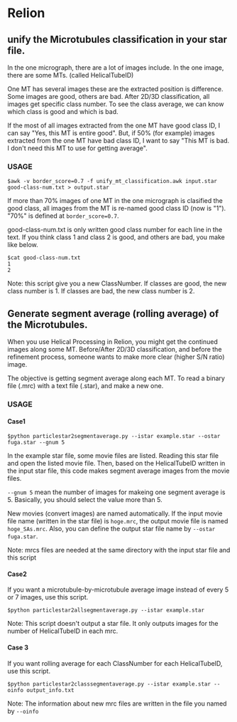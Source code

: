 # Relion
## unify the Microtubules classification in your star file.

In the one micrograph, there are a lot of images include. In the one image, there are some MTs. (called HelicalTubeID)

One MT has several images these are the extracted position is difference. Some images are good, others are bad. 
After 2D/3D classification, all images get specific class number.
To see the class average, we can know which class is good and which is bad.

If the most of all images extracted from the one MT have good class ID, I can say "Yes, this MT is entire good".
But, if 50% (for example) images extracted from the one MT have bad class ID, I want to say "This MT is bad. I don't need this MT to use for getting average".

### USAGE
```
$awk -v border_score=0.7 -f unify_mt_classification.awk input.star good-class-num.txt > output.star
```
If more than 70% images of one MT in the one micrograph is clasified the good class, all images from the MT is re-named good class ID (now is "1").
"70%" is defined at ```border_score=0.7```.

good-class-num.txt is only written good class number for each line in the text.
If you think class 1 and class 2 is good, and others are bad, you make like below.
```
$cat good-class-num.txt
1
2
```
Note: this script give you a new ClassNumber. If classes are good, the new class number is 1. If classes are bad, the new class number is 2. 

## Generate segment average (rolling average) of the Microtubules.

When you use Helical Processing in Relion, you might get the continued images along some MT.
Before/After 2D/3D classification, and before the refinement process, someone wants to make more clear (higher S/N ratio) image.

The objective is getting segment average along each MT.
To read a binary file (.mrc) with a text file (.star), and make a new one.

### USAGE
#### Case1
```
$python particlestar2segmentaverage.py --istar example.star --ostar fuga.star --gnum 5
```
In the example star file, some movie files are listed. Reading this star file and open the listed movie file.
Then, based on the HelicalTubeID written in the input star file, this code makes segment average images from the movie files.

```--gnum 5``` mean the number of images for makeing one segment average is 5. Basically, you should select the value more than 5.

New movies (convert images) are named automatically.
If the input movie file name (written in the star file) is ```hoge.mrc```, the output movie file is named ```hoge_SAs.mrc```.
Also, you can define the output star file name by ```--ostar fuga.star```.

Note: mrcs files are needed at the same directory with the input star file and this script

#### Case2
If you want a microtubule-by-microtubule average image instead of every 5 or 7 images, use this script.
```
$python particlestar2allsegmentaverage.py --istar example.star
```
Note: This script doesn't output a star file. It only outputs images for the number of HelicalTubeID in each mrc.

#### Case 3
If you want rolling average for each ClassNumber for each HelicalTubeID, use this script.
```
$python particlestar2classsegmentaverage.py --istar example.star --oinfo output_info.txt
```
Note: The information about new mrc files are written in the file you named by ```--oinfo```
